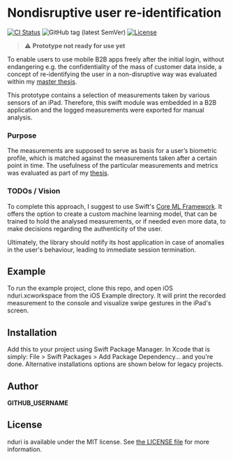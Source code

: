 # Nondisruptive user re-identification

[![CI Status](http://img.shields.io/travis/__GITHUB_USERNAME__/nduri.svg?style=flat)](https://travis-ci.org/__GITHUB_USERNAME__/nduri)
![GitHub tag (latest SemVer)](https://img.shields.io/github/v/tag/__GITHUB_USERNAME__/nduri)
[![License](https://img.shields.io/github/license/__GITHUB_USERNAME__/nduri)](LICENSE)

> :warning: **Prototype not ready for use yet**

To enable users to use mobile B2B apps freely after the initial login, without endangering e.g. the confidentiality of the mass of customer data inside, a concept of re-identifying the user in a non-disruptive way was evaluated within my [master thesis](master_thesis.pdf).

This prototype contains a selection of measurements taken by various sensors of an iPad. Therefore, this swift module was embedded in a B2B application and the logged measurements were exported for manual analysis.

### Purpose
The measurements are supposed to serve as basis for a user’s biometric profile, which is matched against the measurements taken after a certain point in time. The usefulness of the particular measurements and metrics was evaluated as part of my [thesis](master_thesis.pdf).

### TODOs / Vision
To complete this approach, I suggest to use Swift's [Core ML Framework](https://developer.apple.com/documentation/coreml).
It offers the option to create a custom machine learning model, that can be trained to hold the analysed measurements, or if needed even more data, to make decisions regarding the authenticity of the user.

Ultimately, the library should notify its host application in case of anomalies in the user's behaviour, leading to immediate session termination.

## Example

To run the example project, clone this repo, and open iOS nduri.xcworkspace from the iOS Example directory.
It will print the recorded measurement to the console and visualize swipe gestures in the iPad's screen.


<!--## Requirements-->



## Installation

Add this to your project using Swift Package Manager. In Xcode that is simply: File > Swift Packages > Add Package Dependency... and you're done. Alternative installations options are shown below for legacy projects.

## Author

__GITHUB_USERNAME__

## License

nduri is available under the MIT license. See [the LICENSE file](LICENSE) for more information.
